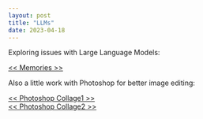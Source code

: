 ```yaml
---
layout: post
title: "LLMs"
date: 2023-04-18
---
```


Exploring issues with Large Language Models:

[<< Memories >>](https://drive.google.com/file/d/1PIjbC6EyzIk3855rjcZEOqzham8jUpvk/view?usp=sharing)

Also a little work with Photoshop for better image editing:

[<< Photoshop Collage1 >>](https://drive.google.com/file/d/1xsoAacuy2FplPxpPi02QNDqLTDHKF6FB/view?usp=sharing)   
[<< Photoshop Collage2 >>](https://drive.google.com/file/d/1p82xN3HvOXEGr-RmnaMkk6i64bf7c8QG/view?usp=sharing)   

